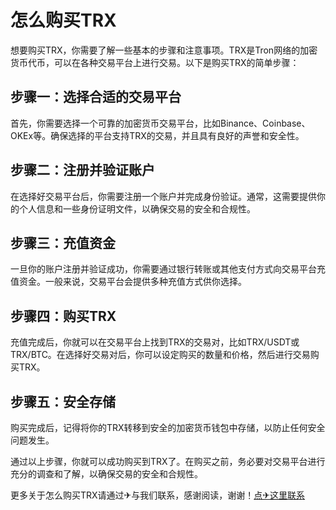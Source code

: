 # 怎么购买TRX

想要购买TRX，你需要了解一些基本的步骤和注意事项。TRX是Tron网络的加密货币代币，可以在各种交易平台上进行交易。以下是购买TRX的简单步骤：

## 步骤一：选择合适的交易平台
首先，你需要选择一个可靠的加密货币交易平台，比如Binance、Coinbase、OKEx等。确保选择的平台支持TRX的交易，并且具有良好的声誉和安全性。

## 步骤二：注册并验证账户
在选择好交易平台后，你需要注册一个账户并完成身份验证。通常，这需要提供你的个人信息和一些身份证明文件，以确保交易的安全和合规性。

## 步骤三：充值资金
一旦你的账户注册并验证成功，你需要通过银行转账或其他支付方式向交易平台充值资金。一般来说，交易平台会提供多种充值方式供你选择。

## 步骤四：购买TRX
充值完成后，你就可以在交易平台上找到TRX的交易对，比如TRX/USDT或TRX/BTC。在选择好交易对后，你可以设定购买的数量和价格，然后进行交易购买TRX。

## 步骤五：安全存储
购买完成后，记得将你的TRX转移到安全的加密货币钱包中存储，以防止任何安全问题发生。

通过以上步骤，你就可以成功购买到TRX了。在购买之前，务必要对交易平台进行充分的调查和了解，以确保交易的安全和合规性。

更多关于怎么购买TRX请通过✈与我们联系，感谢阅读，谢谢！[点✈这里联系](https://www.trx.tw)
